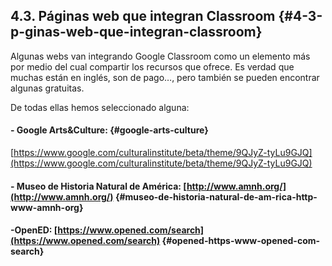 ## 4.3\. Páginas web que integran Classroom {#4-3-p-ginas-web-que-integran-classroom}

Algunas webs van integrando Google Classroom como un elemento más por medio del cual compartir los recursos que ofrece. Es verdad que muchas están en inglés, son de pago…, pero también se pueden encontrar algunas gratuitas.

De todas ellas hemos seleccionado alguna:

#### - Google Arts&amp;Culture: {#google-arts-culture}

[https://www.google.com/culturalinstitute/beta/theme/9QJyZ-tyLu9GJQ](https://www.google.com/culturalinstitute/beta/theme/9QJyZ-tyLu9GJQ)

#### - Museo de Historia Natural de América: [http://www.amnh.org/](http://www.amnh.org/) {#museo-de-historia-natural-de-am-rica-http-www-amnh-org}

#### -OpenED: [https://www.opened.com/search](https://www.opened.com/search) {#opened-https-www-opened-com-search}
